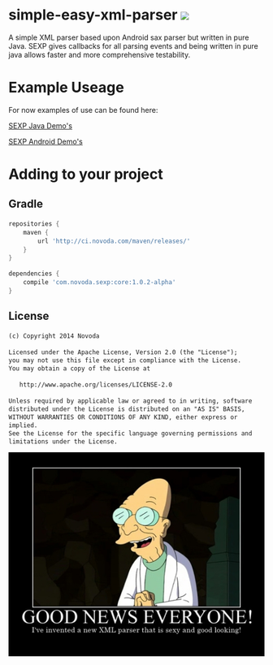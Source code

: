 simple-easy-xml-parser [![](http://ci.novoda.com/buildStatus/icon?job=SimpleEasyXmlParser)](http://ci.novoda.com/job/SimpleEasyXmlParser/lastSuccessfulBuild/console)
===================

A simple XML parser based upon Android sax parser but written in pure Java. SEXP gives callbacks for all parsing events and being written in pure java allows faster and more comprehensive testability.


Example Useage
===============


For now examples of use can be found here:


[SEXP Java Demo's](https://github.com/novoda/simple-easy-xml-parser/tree/master/demo/src/main/java/com/novoda/demo)

[SEXP Android Demo's](https://github.com/novoda/simple-easy-xml-parser/tree/master/demoAndroid)

Adding to your project
======

Gradle
---
```groovy
repositories {
    maven {
        url 'http://ci.novoda.com/maven/releases/'
    }
}
```

```groovy
dependencies {
    compile 'com.novoda.sexp:core:1.0.2-alpha'
}
```

License
-------

    (c) Copyright 2014 Novoda

    Licensed under the Apache License, Version 2.0 (the "License");
    you may not use this file except in compliance with the License.
    You may obtain a copy of the License at

       http://www.apache.org/licenses/LICENSE-2.0

    Unless required by applicable law or agreed to in writing, software
    distributed under the License is distributed on an "AS IS" BASIS,
    WITHOUT WARRANTIES OR CONDITIONS OF ANY KIND, either express or implied.
    See the License for the specific language governing permissions and
    limitations under the License.

![SEXP](/professor_sexp.jpg)
